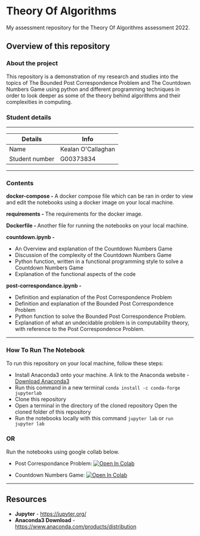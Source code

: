 # Theory Of Algorithms
My assessment repository for the Theory Of Algorithms assessment 2022.

## Overview of this repository

### About the project
This repository is a demonstration of my research and studies into the topics of The Bounded Post Correspondence Problem and The Countdown Numbers Game using python and different programming techniques in order to look deeper as some of the theory behind algorithms and their complexities in computing. 

### Student details
***
| Details      | Info |
| ----------- | ----------- |
| Name      | Kealan O'Callaghan |
| Student number   | G00373834 |

***

### Contents
<b>docker-compose -  </b> A docker compose file which can be ran in order to view and edit the notebooks using a docker image on your local machine.

<b>requirements -  </b> The requirements for the docker image.

<b>Dockerfile -  </b>Another file for running the notebooks on your local machine.

<b>countdown.ipynb -  </b>
* An Overview and explanation of the Countdown Numbers Game
* Discussion of the complexity of the Countdown Numbers Game
* Python function, written in a functional programming style to solve a Countdown Numbers Game
* Explanation of the functional aspects of the code

<b>post-correspondance.ipynb -  </b>
* Definition and explanation of the Post Correspondence Problem
* Definition and explanation of the Bounded Post Correspondence Problem
* Python function to solve the Bounded Post Correspondence Problem.
* Explanation of what an undecidable problem is in computability theory, with reference to the Post Correspondence Problem.

*** 
 
### How To Run The Notebook
To run this repository on your local machine, follow these steps:
* Install Anaconda3 onto your machine. A link to the Anaconda website - [Download Anaconda3](https://www.anaconda.com/products/distribution)
* Run this command in a new terminal ```conda install -c conda-forge jupyterlab```
* Clone this repository
* Open a terminal in the directory of the cloned repository Open the cloned folder of this repository
* Run the notebooks locally with this command ```jupyter lab``` or ```run jupyter lab```

### OR

Run the notebooks using google collab below.

* Post Correspondance Problem:
[![Open In Colab](https://colab.research.google.com/assets/colab-badge.svg)](https://colab.research.google.com/github/kealanocallaghan2000/TheoryOfAlgorithms/blob/main/post-correspondence.ipynb)

* Countdown Numbers Game: 
[![Open In Colab](https://colab.research.google.com/assets/colab-badge.svg)](https://colab.research.google.com/github/kealanocallaghan2000/TheoryOfAlgorithms/blob/main/countdown.ipynb)


*** 
## Resources
* **Jupyter** - https://jupyter.org/
* **Anaconda3 Download** - https://www.anaconda.com/products/distribution